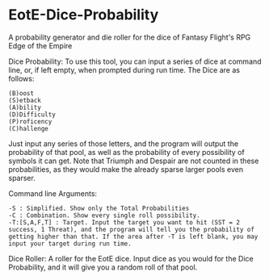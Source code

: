 EotE-Dice-Probability
=====================

A probability generator and die roller for the dice of Fantasy Flight's RPG Edge of the Empire

Dice Probability:
  To use this tool, you can input a series of dice at command line, or, if left empty, when prompted during run time. 
  The Dice are as follows:

    (B)oost
    (S)etback
    (A)bility
    (D)Difficulty
    (P)roficency
    (C)hallenge

Just input any series of those letters, and the program will output the probability of that pool, as well as the probability of every possibility of symbols it can get. Note that Triumph and Despair are not counted in these probabilities, as they would make the already sparse larger pools even sparser.

Command line Arguments:

    -S : Simplified. Show only the Total Probabilities
    -C : Combination. Show every single roll possibility.
    -T:[S,A,F,T] : Target. Input the target you want to hit (SST = 2 success, 1 Threat), and the program will tell you the probability of getting higher than that. If the area after -T is left blank, you may input your target during run time.

Dice Roller:
  A roller for the EotE dice. Input dice as you would for the Dice Probability, and it will give you a random roll of that pool.

